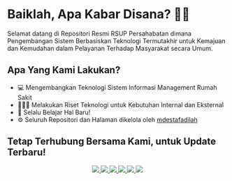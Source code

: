 # Baiklah, Apa Kabar Disana? 👋🏼

Selamat datang di Repositori Resmi RSUP Persahabatan dimana Pengembangan Sistem Berbasiskan Teknologi Termutakhir untuk Kemajuan dan Kemudahan dalam Pelayanan Terhadap Masyarakat secara Umum.

## Apa Yang Kami Lakukan?
- 💻 Mengembangkan Teknologi Sistem Informasi Management Rumah Sakit
- 👨🏼‍🏫 Melakukan Riset Teknologi untuk Kebutuhan Internal dan Eksternal
- 🌱 Selalu Belajar Hal Baru!
- ⚙️ Seluruh Repositori dan Halaman dikelola oleh [mdestafadilah](https://github.com/mdestafadilah "User who's using Google & DuckDuckGo. Wan'be DevOPS/ Backend Imaginer!")

## Tetap Terhubung Bersama Kami, untuk Update Terbaru!
<p align='center'>
  <a href="https://twitter.com/rs_persahabatan">
    <img src="https://img.shields.io/static/v1?label=Twitter&message=RSUP%20PERSAHABATAN&color=blue&style=for-the-badge&logo=twitter&logoColor=white" />
  </a>
  <a href="https://instagram.com/rsuppersahabatan">
    <img src="https://img.shields.io/static/v1?label=Instagram&message=RSUP%20PERSAHABATAN&color=blue&style=for-the-badge&logo=instagram&logoColor=white" />
  </a>
  <a href="https://youtube.com/rsuppersahabatan">
    <img src="https://img.shields.io/static/v1?label=Youtube&message=RSUP%20PERSAHABATAN&color=blue&style=for-the-badge&logo=youtube&logoColor=red" />
  </a>
  <a href="https://facebook.com/rsuppersahabatan">
    <img src="https://img.shields.io/static/v1?label=Facebook&message=RSUP%20PERSAHABATAN&color=blue&style=for-the-badge&logo=facebook&logoColor=white" />
  </a>  
  <a href="https://tiktok.com/rsuppersahabatan">
    <img src="https://img.shields.io/static/v1?label=Tiktok&message=RSUP%20PERSAHABATAN&color=blue&style=for-the-badge&logo=tiktok&logoColor=blue" />
  </a>
  <a href="https://www.linkedin.com/company/rsup-persahabatan/">
    <img src="https://img.shields.io/static/v1?label=LinkedIn&message=RSUP%20Persahabatan&color=0072b1&style=for-the-badge&logo=linkedin&logoColor=white" />
  </a>
</p>
